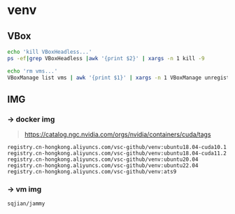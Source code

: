 # venv

## VBox

```bash
echo 'kill VBoxHeadless...'
ps -ef|grep VBoxHeadless |awk '{print $2}' | xargs -n 1 kill -9

echo 'rm vms...'
VBoxManage list vms | awk '{print $1}' | xargs -n 1 VBoxManage unregistervm --delete
```

## IMG


### -> docker img
> https://catalog.ngc.nvidia.com/orgs/nvidia/containers/cuda/tags

```
registry.cn-hongkong.aliyuncs.com/vsc-github/venv:ubuntu18.04-cuda10.1
registry.cn-hongkong.aliyuncs.com/vsc-github/venv:ubuntu18.04-cuda11.2
registry.cn-hongkong.aliyuncs.com/vsc-github/venv:ubuntu20.04
registry.cn-hongkong.aliyuncs.com/vsc-github/venv:ubuntu22.04
registry.cn-hongkong.aliyuncs.com/vsc-github/venv:ats9
```

### -> vm img

```
sqjian/jammy
```